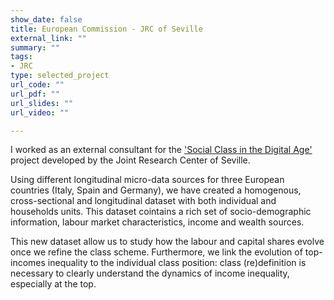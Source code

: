 ```yaml
---
show_date: false
title: European Commission - JRC of Seville
external_link: ""
summary: ""
tags:
- JRC
type: selected_project
url_code: ""
url_pdf: ""
url_slides: ""
url_video: ""

---
```


I worked as an external consultant for the <a href= https://joint-research-centre.ec.europa.eu/knowledge-research/centre-advanced-studies/digclass_en> 'Social Class in the Digital Age' </a> project developed by the Joint Research Center of Seville. 

Using different longitudinal micro-data sources for three European countries (Italy, Spain and Germany), we have created a homogenous, cross-sectional and longitudinal dataset with both individual and households units. This dataset cointains a rich set of socio-demographic information, labour market characteristics, income and wealth sources. 

This new dataset allow us to study how the labour and capital shares evolve once we refine the class scheme. Furthermore, we link the evolution of top-incomes inequality to the individual class position: class (re)definition is necessary to clearly understand the dynamics of income inequality, especially at the top. 

